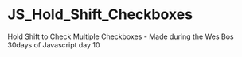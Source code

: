 # JS_Hold_Shift_Checkboxes
Hold Shift to Check Multiple Checkboxes - Made during the Wes Bos 30days of Javascript day 10
